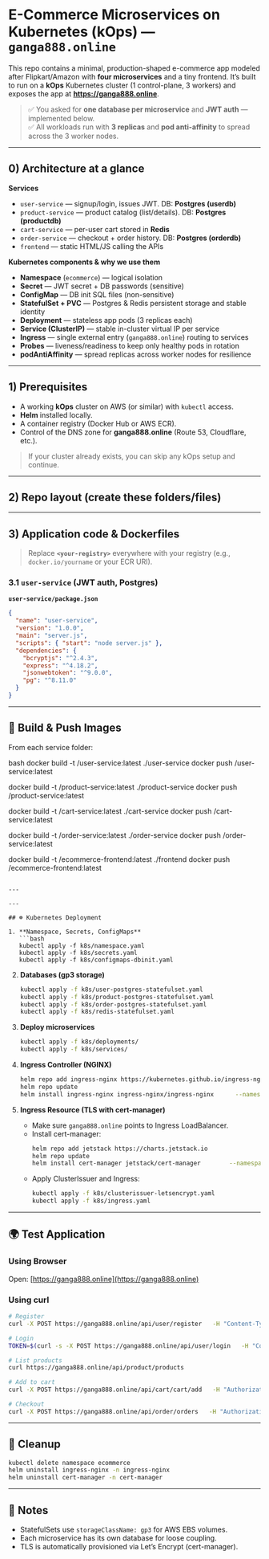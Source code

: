 # E-Commerce Microservices on Kubernetes (kOps) — `ganga888.online`

This repo contains a minimal, production-shaped e-commerce app modeled after Flipkart/Amazon with **four microservices** and a tiny frontend. It’s built to run on a **kOps** Kubernetes cluster (1 control-plane, 3 workers) and exposes the app at **https://ganga888.online**.

> ✅ You asked for **one database per microservice** and **JWT auth** — implemented below.  
> ✅ All workloads run with **3 replicas** and **pod anti-affinity** to spread across the 3 worker nodes.

---

## 0) Architecture at a glance

**Services**
- `user-service` — signup/login, issues JWT. DB: **Postgres (userdb)**
- `product-service` — product catalog (list/details). DB: **Postgres (productdb)**
- `cart-service` — per-user cart stored in **Redis**
- `order-service` — checkout + order history. DB: **Postgres (orderdb)**
- `frontend` — static HTML/JS calling the APIs

**Kubernetes components & why we use them**
- **Namespace** (`ecommerce`) — logical isolation
- **Secret** — JWT secret + DB passwords (sensitive)
- **ConfigMap** — DB init SQL files (non-sensitive)
- **StatefulSet + PVC** — Postgres & Redis persistent storage and stable identity
- **Deployment** — stateless app pods (3 replicas each)
- **Service (ClusterIP)** — stable in-cluster virtual IP per service
- **Ingress** — single external entry (`ganga888.online`) routing to services
- **Probes** — liveness/readiness to keep only healthy pods in rotation
- **podAntiAffinity** — spread replicas across worker nodes for resilience

---

## 1) Prerequisites

- A working **kOps** cluster on AWS (or similar) with `kubectl` access.
- **Helm** installed locally.
- A container registry (Docker Hub or AWS ECR).
- Control of the DNS zone for **ganga888.online** (Route 53, Cloudflare, etc.).

> If your cluster already exists, you can skip any kOps setup and continue.

---

## 2) Repo layout (create these folders/files)




---

## 3) Application code & Dockerfiles

> Replace **`<your-registry>`** everywhere with your registry (e.g., `docker.io/yourname` or your ECR URI).

### 3.1 `user-service` (JWT auth, Postgres)
**`user-service/package.json`**
```json
{
  "name": "user-service",
  "version": "1.0.0",
  "main": "server.js",
  "scripts": { "start": "node server.js" },
  "dependencies": {
    "bcryptjs": "^2.4.3",
    "express": "^4.18.2",
    "jsonwebtoken": "^9.0.0",
    "pg": "^8.11.0"
  }
}
```
---
## 🚀 Build & Push Images

From each service folder:

bash
docker build -t <your-registry>/user-service:latest ./user-service
docker push <your-registry>/user-service:latest

docker build -t <your-registry>/product-service:latest ./product-service
docker push <your-registry>/product-service:latest

docker build -t <your-registry>/cart-service:latest ./cart-service
docker push <your-registry>/cart-service:latest

docker build -t <your-registry>/order-service:latest ./order-service
docker push <your-registry>/order-service:latest

docker build -t <your-registry>/ecommerce-frontend:latest ./frontend
docker push <your-registry>/ecommerce-frontend:latest
```

---

---

## ☸️ Kubernetes Deployment

1. **Namespace, Secrets, ConfigMaps**
   ```bash
   kubectl apply -f k8s/namespace.yaml
   kubectl apply -f k8s/secrets.yaml
   kubectl apply -f k8s/configmaps-dbinit.yaml
   ```

2. **Databases (gp3 storage)**
   ```bash
   kubectl apply -f k8s/user-postgres-statefulset.yaml
   kubectl apply -f k8s/product-postgres-statefulset.yaml
   kubectl apply -f k8s/order-postgres-statefulset.yaml
   kubectl apply -f k8s/redis-statefulset.yaml
   ```

3. **Deploy microservices**
   ```bash
   kubectl apply -f k8s/deployments/
   kubectl apply -f k8s/services/
   ```

4. **Ingress Controller (NGINX)**
   ```bash
   helm repo add ingress-nginx https://kubernetes.github.io/ingress-nginx
   helm repo update
   helm install ingress-nginx ingress-nginx/ingress-nginx      --namespace ingress-nginx --create-namespace
   ```

5. **Ingress Resource (TLS with cert-manager)**
   - Make sure `ganga888.online` points to Ingress LoadBalancer.  
   - Install cert-manager:
     ```bash
     helm repo add jetstack https://charts.jetstack.io
     helm repo update
     helm install cert-manager jetstack/cert-manager        --namespace cert-manager --create-namespace        --set installCRDs=true
     ```
   - Apply ClusterIssuer and Ingress:
     ```bash
     kubectl apply -f k8s/clusterissuer-letsencrypt.yaml
     kubectl apply -f k8s/ingress.yaml
     ```

---

## 🌍 Test Application

### Using Browser
Open: [https://ganga888.online](https://ganga888.online)

### Using curl
```bash
# Register
curl -X POST https://ganga888.online/api/user/register   -H "Content-Type: application/json"   -d '{"username":"alice","password":"pw"}'

# Login
TOKEN=$(curl -s -X POST https://ganga888.online/api/user/login   -H "Content-Type: application/json"   -d '{"username":"alice","password":"pw"}' | jq -r .token)

# List products
curl https://ganga888.online/api/product/products

# Add to cart
curl -X POST https://ganga888.online/api/cart/cart/add   -H "Authorization: Bearer $TOKEN"   -H "Content-Type: application/json"   -d '{"productId":1,"quantity":2}'

# Checkout
curl -X POST https://ganga888.online/api/order/orders   -H "Authorization: Bearer $TOKEN"
```

---

## 🧹 Cleanup
```bash
kubectl delete namespace ecommerce
helm uninstall ingress-nginx -n ingress-nginx
helm uninstall cert-manager -n cert-manager
```

---

## 📌 Notes

- StatefulSets use `storageClassName: gp3` for AWS EBS volumes.  
- Each microservice has its own database for loose coupling.  
- TLS is automatically provisioned via Let’s Encrypt (cert-manager).
